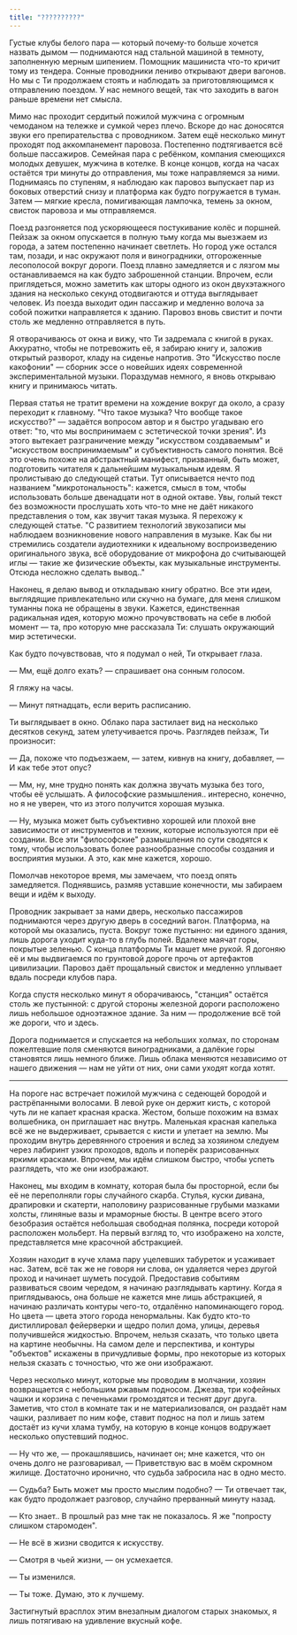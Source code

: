 ```yaml
---
title: "??????????"
---
```


Густые клубы белого пара — который почему-то больше хочется назвать дымом —
поднимаются над стальной машиной в темноту, заполненную мерным
шипением. Помощник машиниста что-то кричит тому из тендера. Сонные проводники
лениво открывают двери вагонов. Но мы с Ти продолжаем стоять и наблюдать за
приготовляющимся к отправлению поездом. У нас немного вещей, так что заходить в
вагон раньше времени нет смысла.

Мимо нас проходит сердитый пожилой мужчина с огромным чемоданом на тележке и
сумкой через плечо. Вскоре до нас доносятся звуки его препирательства с
проводником. Затем ещё несколько минут проходят под аккомпанемент
паровоза. Постепенно подтягивается всё больше пассажиров. Семейная пара с
ребёнком, компания смеющихся молодых девушек, мужчина в котелке. В конце концов,
когда на часах остаётся три минуты до отправления, мы тоже направляемся за
ними. Поднимаясь по ступеням, я наблюдаю как паровоз выпускает пар из боковых
отверстий снизу и платформа как будто погружается в туман. Затем — мягкие
кресла, помигивающая лампочка, темень за окном, свисток паровоза и мы
отправляемся.

Поезд разгоняется под ускоряющееся постукивание колёс и поршней. Пейзаж за окном
опускается в полную тьму когда мы выезжаем из города, а затем постепенно
начинает светлеть. Но город уже остался там, позади, и нас окружают поля и
виноградники, отгороженные лесополосой вокруг дороги. Поезд плавно замедляется и
с лязгом мы останавливаемся на как будто заброшенной станции. Впрочем, если
приглядеться, можно заметить как шторы одного из окон двухэтажного здания на
несколько секунд отодвигаются и оттуда выглядывает человек. Из поезда выходит
один пассажир и медленно волоча за собой пожитки направляется к зданию. Паровоз
вновь свистит и почти столь же медленно отправляется в путь.

Я отворачиваюсь от окна и вижу, что Ти задремала с книгой в руках. Аккуратно,
чтобы не потревожить её, я забираю книгу и, заложив открытый разворот, кладу на
сиденье напротив. Это "Искусство после какофонии" — сборник эссе о новейших
идеях современной экспериментальной музыки. Пораздумав немного, я вновь открываю
книгу и принимаюсь читать.

Первая статья не тратит времени на хождение вокруг да около, а сразу переходит к
главному. "Что такое музыка? Что вообще такое искусство?" — задаётся вопросом
автор и я быстро угадываю его ответ: "то, что мы воспринимаем с эстетической
точки зрения". Из этого вытекает разграничение между "искусством создаваемым" и
"искусством воспринимаемым" и субъективность самого понятия. Всё это очень
похоже на абстрактный манифест, призванный, быть может, подготовить читателя к
дальнейшим музыкальным идеям. Я пролистываю до следующей статьи. Тут описывается
нечто под названием "микротональность": кажется, смысл в том, чтобы использовать
больше двенадцати нот в одной октаве. Увы, голый текст без возможности
прослушать хоть что-то мне не даёт никакого представления о том, как звучит
такая музыка. Я перехожу к следующей статье. "С развитием технологий звукозаписи
мы наблюдаем возникновение нового направления в музыке. Как бы ни стремились
создатели аудиотехники к идеальному воспроизведению оригинального звука, всё
оборудование от микрофона до считывающей иглы — такие же физические объекты, как
музыкальные инструменты. Отсюда несложно сделать вывод.."

Наконец, я делаю вывод и откладываю книгу обратно. Все эти идеи, выглядящие
привлекательно или скучно на бумаге, для меня слишком туманны пока не обращены в
звуки. Кажется, единственная радикальная идея, которую можно прочувствовать на
себе в любой момент — та, про которую мне рассказала Ти: слушать окружающий мир
эстетически.

Как будто почувствовав, что я подумал о ней, Ти открывает глаза.

— Мм, ещё долго ехать? — спрашивает она сонным голосом.

Я гляжу на часы.

— Минут пятнадцать, если верить расписанию.

Ти выглядывает в окно. Облако пара застилает вид на несколько десятков секунд,
затем улетучивается прочь. Разглядев пейзаж, Ти произносит:

— Да, похоже что подъезжаем, — затем, кивнув на книгу, добавляет, — И как тебе
этот опус?

— Мм, ну, мне трудно понять как должна звучать музыка без того, чтобы её
услышать. А философские размышления.. интересно, конечно, но я не уверен, что из
этого получится хорошая музыка.

— Ну, музыка может быть субъективно хорошей или плохой вне зависимости от
инструментов и техник, которые используются при её создании. Все эти
"философские" размышления по сути сводятся к тому, чтобы использовать более
разнообразные способы создания и восприятия музыки. А это, как мне кажется,
хорошо.

Помолчав некоторое время, мы замечаем, что поезд опять замедляется. Поднявшись,
размяв уставшие конечности, мы забираем вещи и идём к выходу.

Проводник закрывает за нами дверь, несколько пассажиров поднимаются через другую
дверь в соседний вагон. Платформа, на которой мы оказались, пуста. Вокруг тоже
пустынно: ни единого здания, лишь дорога уходит куда-то в глубь полей. Вдалеке
маячат горы, покрытые зеленью. С конца платформы Ти машет мне рукой. Я догоняю
её и мы выдвигаемся по грунтовой дороге прочь от артефактов цивилизации. Паровоз
даёт прощальный свисток и медленно уплывает вдаль посреди клубов пара.

Когда спустя несколько минут я оборачиваюсь, "станция" остаётся столь же
пустынной: с другой стороны железной дороги расположено лишь небольшое
одноэтажное здание. За ним — продолжение всё той же дороги, что и здесь.

Дорога поднимается и спускается на небольших холмах, по сторонам пожелтевшие
поля сменяются виноградниками, а далёкие горы становятся лишь немного
ближе. Лишь облака меняются независимо от нашего движения — нам не уйти от них,
они сами уходят когда хотят.

***

На пороге нас встречает пожилой мужчина с седеющей бородой и растрёпанными
волосами. В левой руке он держит кисть, с которой чуть ли не капает красная
краска. Жестом, больше похожим на взмах волшебника, он приглашает нас
внутрь. Маленькая красная капелька всё же не выдерживает, срывается с кисти и
улетает на землю. Мы проходим внутрь деревянного строения и вслед за хозяином
следуем через лабиринт узких проходов, вдоль и поперёк разрисованных яркими
красками. Впрочем, мы идём слишком быстро, чтобы успеть разглядеть, что же они
изображают.

Наконец, мы входим в комнату, которая была бы просторной, если бы её не
переполняли горы случайного скарба. Стулья, куски дивана, драпировки и скатерти,
наполовину разрисованные грубыми мазками холсты, глиняные вазы и мраморные
бюсты. В центре всего этого безобразия остаётся небольшая свободная полянка,
посреди которой расположен мольберт. На первый взгляд то, что изображено на
холсте, представляется мне красочной абстракцией.

Хозяин находит в куче хлама пару уцелевших табуреток и усаживает нас. Затем, всё
так же не говоря ни слова, он удаляется через другой проход и начинает шуметь
посудой. Предоставив событиям развиваться своим чередом, я начинаю разглядывать
картину. Когда я приглядываюсь, она больше не кажется мне лишь абстракцией, я
начинаю различать контуры чего-то, отдалённо напоминающего город. Но цвета —
цвета этого города ненормальны. Как будто кто-то дистиллировал фейерверки и
щедро полил дома, улицы, деревья получившейся жидкостью. Впрочем, нельзя
сказать, что только цвета на картине необычны. На самом деле и перспектива, и
контуры "объектов" искажены в причудливые формы, про некоторые из которых нельзя
сказать с точностью, что же они изображают.

Через несколько минут, которые мы проводим в молчании, хозяин возвращается с
небольшим ржавым подносом. Джезва, три кофейных чашки и корзина с печеньками
громоздятся и теснят друг друга. Заметив, что стол в комнате так и не
материализовался, он раздаёт нам чашки, разливает по ним кофе, ставит поднос на
пол и лишь затем достаёт из кучи хлама тумбу, на которую в конце концов
водружает несколько опустевший поднос.

— Ну что же, — прокашлявшись, начинает он; мне кажется, что он очень долго не
разговаривал, — Приветствую вас в моём скромном жилище. Достаточно иронично, что
судьба забросила нас в одно место.

— Судьба? Быть может мы просто мыслим подобно? — Ти отвечает так, как будто
продолжает разговор, случайно прерванный минуту назад.

— Кто знает.. В прошлый раз мне так не показалось. Я же "попросту слишком
старомоден".

— Не всё в жизни сводится к искусству.

— Смотря в чьей жизни, — он усмехается.

— Ты изменился.

— Ты тоже. Думаю, это к лучшему.

Застигнутый врасплох этим внезапным диалогом старых знакомых, я лишь потягиваю
на удивление вкусный кофе.
